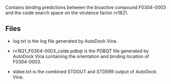 Contains binding predictions between the bioactive compound F0304-0003 and the cside search space on the virulence factor rv1821.

## Files

- log.txt is the log file generated by AutoDock Vina.

- rv1821_F0304-0003_cside.pdbqt is the PDBQT file generated by AutoDock Vina containing the orientation and binding location of F0304-0003.

- stdoe.txt is the combined STDOUT and STDERR output of AutoDock Vina.

